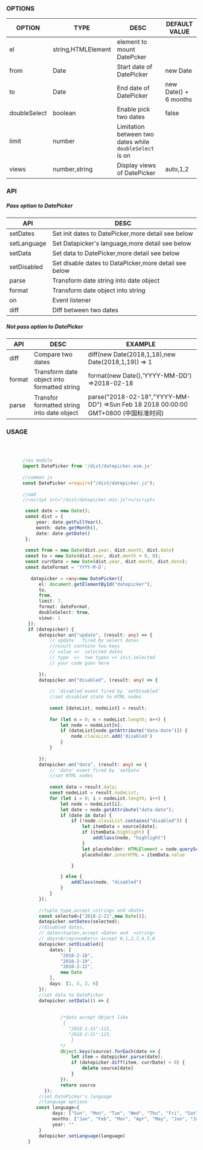 
### OPTIONS

| OPTION       | TYPE               | DESC                                     | DEFAULT VALUE  |
|--------------|--------------------|------------------------------------------|-----------------------|
| el           | string,HTMLElement | element to mount DatePcker               |                       |
| from         | Date               | Start date of DatePicker                 | new Date              |
| to           | Date               | End date of DatePicker                   | new Date() + 6 months |
| doubleSelect | boolean            | Enable pick two dates                    | false                 |
| limit        | number             | Limitation between two dates while `doubleSelect` is on |                       |
| views        | number,string      | Display views of DatePicker              | auto,1,2              |
	
	
###  API

##### Pass option to DatePicker


| API         | DESC                                     |
|-------------|------------------------------------------|
| setDates    | Set init dates to DatePicker,more detail see below |
| setLanguage | Set Datapicker's language,more detail see below |
| setData     | Set data to DatePicker,more detail see below |
| setDisabled | Set disable dates to DataPicker,more detail see below |
| parse       | Transform date string into date object   |
| format      | Transform date object into string       |
| on          | Event listener                           |
| diff        | Diff between two dates                   |



##### Not pass option to DatePicker
| API    | DESC                                     | EXAMPLE                                  |
|--------|------------------------------------------|------------------------------------------|
| diff   | Compare two dates                        | diff(new Date(2018,1,18),new Date(2018,1,19)) => 1 |
| format | Transform date object into formatted string | format(new Date(),'YYYY-MM-DD') =>2018-02-18 |
| parse  | Transfor formatted string into date object | parse("2018-02-18","YYYY-MM-DD") =>Sun Feb 18 2018 00:00:00 GMT+0800 (中国标准时间) |

    

                
### USAGE
```typescript


        
      //es module
      import DatePicker from '/dist/datepicker.esm.js'
      
      //common js
      const DatePicker =require("/dist/datepicker.js");
      
      //umd
      //<script src="/dist/datepicker.min.js"></script>

       const date = new Date();
       const dist = {
           year: date.getFullYear(),
           month: date.getMonth(),
           date: date.getDate()
       };
       
       const from = new Date(dist.year, dist.month, dist.date)
       const to = new Date(dist.year, dist.month + 9, 0);
       const currDate = new Date(dist.year, dist.month, dist.date);
       const dateFormat = 'YYYY-M-D';
       
         datepicker = <any>new DatePicker({
            el: document.getElementById("datepicker"),
            to,
            from,
            limit: 7,
            format: dateFormat,
            doubleSelect: true,
            views: 1
        });
        if (datepicker) {
            datepicker.on("update", (result: any) => {
                //`update`  fired by select dates
                //result contains two keys
                // value =>  selected dates
                // type  =>  two types => init,selected
                // your code goes here
                
            });
            datepicker.on("disabled", (result: any) => {
                
                // `disabled`event fired by `setDisabled`
                //set disabled state to HTML nodes
                
                const {dateList, nodeList} = result;
                
                for (let n = 0; n < nodeList.length; n++) {
                    let node = nodeList[n];
                    if (dateList[node.getAttribute("data-date")]) {
                        node.classList.add('disabled')
                    }
                }
                
            });
            datepicker.on("data", (result: any) => {
                // 'data' event fired by `setData` 
                //set HTML nodes 
            
                const data = result.data;
                const nodeList = result.nodeList;
                for (let i = 0; i < nodeList.length; i++) {
                    let node = nodeList[i];
                    let date = node.getAttribute("data-date");
                    if (date in data) {
                        if (!node.classList.contains("disabled")) {
                            let itemData = source[date];
                            if (itemData.highlight) {
                                addClass(node, "highlight")
                            }
                            let placeholder: HTMLElement = node.querySelector(".placeholder");
                            placeholder.innerHTML = itemData.value

                        }

                    } else {
                        addClass(node, "disabled")
                    }
                }
            });
            
            //tuple type,accept <string> and <Date>
            const selected=["2018-2-21",new Date()];
            datepicker.setDates(selected);
            //disabled dates, 
            // dates<tuple>,accept <Date> and  <string>
            // days<Array<number>> accept 0,1,2,3,4,5,6
            datepicker.setDisabled({
                dates: [
                    "2018-2-18",
                    "2018-2-19",
                    "2018-2-22",
                    new Date
                ],
                days: [1, 5, 2, 6]
            });
            //set data to DatePicker
            datepicker.setData(() => {
                    
                    
                    /*data accept Object like
                     {
                       "2018-1-31":123,
                       "2018-2-21":123,
                        }
                    */
                    Object.keys(source).forEach(date => {
                        let item = datepicker.parse(date);
                        if (datepicker.diff(item, currDate) < 0) {
                            delete source[date]
                        }
                    });
                    return source
              });
            //set DatePicker's language
            //language options 
           const language={
                 days: ["Sun", "Mon", "Tue", "Wed", "Thu", "Fri", "Sat"],
                 months: ["Jan", "Feb", "Mar", "Apr", "May", "Jun", "Jul", "Aug", "Sep", "Oct", "Nov", "Dec"],
                 year: "" 
            }
            datepicker.setLanguage(language)
        }
       
       
       

```






	
	
	
	
	


